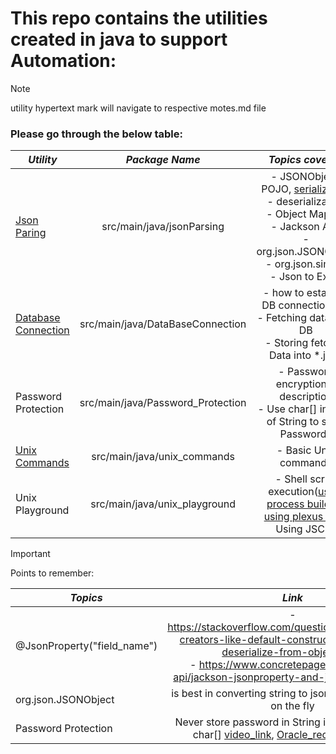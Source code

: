 # This repo contains the utilities created in java to support Automation:

> [!NOTE]
> utility hypertext mark will navigate to respective motes.md file

### Please go through the below table:

| **_Utility_**                                                                |        **_Package Name_**         |                                                                                                            **_Topics covered_**                                                                                                             |
|------------------------------------------------------------------------------|:---------------------------------:|:-------------------------------------------------------------------------------------------------------------------------------------------------------------------------------------------------------------------------------------------:|
| [Json Paring](src/main/java/jsonParsing/jsonParsingNotes.md)                 |     src/main/java/jsonParsing     |    - JSONObject, POJO, [serialization](https://www.geeksforgeeks.org/serialization-in-java/) <br/>- deserialization <br/>- Object Mapper<br/>- Jackson API,<br/>-  org.json.JSONObject<br/>- org.json.simple <br/>- Json to Excel <br/>     | 
| [Database Connection](src/main/java/DataBaseConnection/DbCOnnectionNotes.md) | src/main/java/DataBaseConnection  |                          - how to establish DB connection [link](src/main/java/DataBaseConnection/FetchDataFromDb/DbConnectionUtil.java)<br/>-  Fetching data from DB<br/>-  Storing fetched Data into *.json<br/>                          | 
| Password Protection                                                          | src/main/java/Password_Protection |                                                                         - Password encryption & description<br/> - Use char[] instead of String to store Passwords                                                                          | 
| [Unix Commands](src/main/java/unix_commands/lynxnotes.md)                    |    src/main/java/unix_commands    |                                                                                                            - Basic Unix commands                                                                                                            | 
| Unix Playground                                                              |   src/main/java/unix_playground   | - Shell script execution([using process builder](src/main/java/unix_playground/shellScriptExecution/UsingProcessBuilder.java) , [using plexus utils](src/main/java/unix_playground/shellScriptExecution/UsingPlexusUtils.java), Using JSCH) | 

> [!IMPORTANT]
> Points to remember:

| **_Topics_**                |                                                                                                                 **_Link_**                                                                                                                 |
|-----------------------------|:------------------------------------------------------------------------------------------------------------------------------------------------------------------------------------------------------------------------------------------:|
| @JsonProperty("field_name") |          -  https://stackoverflow.com/questions/53191468/no-creators-like-default-construct-exist-cannot-deserialize-from-object-valu <br/> - https://www.concretepage.com/jackson-api/jackson-jsonproperty-and-jsonalias-example          | 
| org.json.JSONObject         |                                                                                     is best in converting string to json object, json array on the fly                                                                                     | 
| Password Protection         | Never store password in String in java instead use char[] [video_link](https://www.youtube.com/watch?v=fDTbnLS5AS8), [Oracle_recommendation](https://docs.oracle.com/javase/6/docs/technotes/guides/security/crypto/CryptoSpec.html#PBEEx) | 

